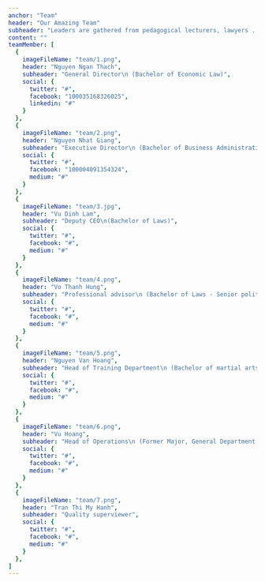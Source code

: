 ```yaml
---
anchor: "Team"
header: "Our Amazing Team"
subheader: "Leaders are gathered from pedagogical lecturers, lawyers ... especially officers in the army and police force, most of them are professional officers, supervisors, scouts, commandos, is an elite special force who has worked for many years in the cause of national defense."
content: ""
teamMember: [
  {
    imageFileName: "team/1.png",
    header: "Nguyen Ngan Thach",
    subheader: "General Director\n (Bachelor of Economic Law)",
    social: {
      twitter: "#",
      facebook: "100035168326025",
      linkedin: "#"
    }
  },
  {
    imageFileName: "team/2.png",
    header: "Nguyen Nhat Giang",
    subheader: "Executive Director\n (Bachelor of Business Administration)",
    social: {
      twitter: "#",
      facebook: "100004091354324",
      medium: "#"
    }
  },
  {
    imageFileName: "team/3.jpg",
    header: "Vu Dinh Lam",
    subheader: "Deputy CEO\n(Bachelor of Laws)",
    social: {
      twitter: "#",
      facebook: "#",
      medium: "#"
    }
  },
  {
    imageFileName: "team/4.png",
    header: "Vo Thanh Hung",
    subheader: "Professional advisor\n (Bachelor of Laws - Senior political theory - Former City Inspector)",
    social: {
      twitter: "#",
      facebook: "#",
      medium: "#"
    }
  },
  {
    imageFileName: "team/5.png",
    header: "Nguyen Van Hoang",
    subheader: "Head of Training Department\n (Bachelor of martial arts in Taekwondo five-dan)",
    social: {
      twitter: "#",
      facebook: "#",
      medium: "#"
    }
  },
  {
    imageFileName: "team/6.png",
    header: "Vu Hoang",
    subheader: "Head of Operations\n (Former Major, General Department of Logistics in QK7)",
    social: {
      twitter: "#",
      facebook: "#",
      medium: "#"
    }
  },
  {
    imageFileName: "team/7.png",
    header: "Tran Thi My Hanh",
    subheader: "Quality superviewer",
    social: {
      twitter: "#",
      facebook: "#",
      medium: "#"
    }
  },
]
---
```

